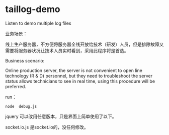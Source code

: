 # taillog-demo
Listen to demo multiple log files

业务场景：

线上生产服务器，不方便将服务器全线开放给技术（研发）人员，但是排除故障又需要将服务器状况让技术人员实时看到，采用此程序将是首选。

Business scenario:

Online production server, the server is not convenient to open line technology (R & D) personnel, but they need to troubleshoot the server status allows technicians to see in real time, using this procedure will be preferred.

run：
```(javascript)
node  debug.js
```
jquery 可以改用任意版本，只是界面上简单使用了以下。

socket.io.js  是socket.io的，没任何修改。
